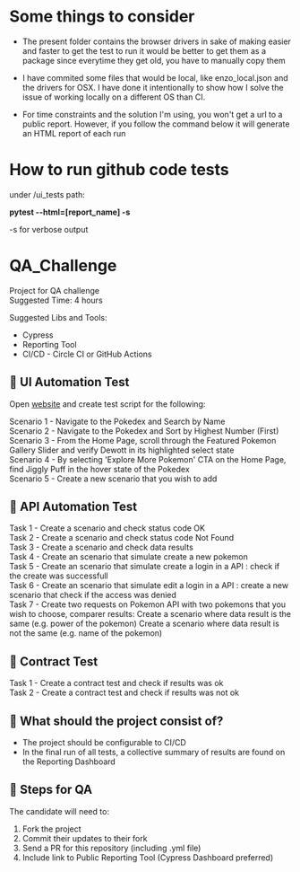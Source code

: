 # Some things to consider
- The present folder contains the browser drivers in sake of making easier and faster to get the test to run
it would be better to get them as a package since everytime they get old, you have to manually copy them

- I have commited some files that would be local, like enzo_local.json and the drivers for OSX. I have 
done it intentionally to show how I solve the issue of working locally on a different OS than CI.

- For time constraints and the solution I'm using, you won't get a url to a public report. However, if 
you follow the command below it will generate an HTML report of each run


# How to run github code tests

under /ui_tests path:

**pytest --html=[report_name] -s**

-s for verbose output


# QA_Challenge

Project for QA challenge 
<br> Suggested Time: 4 hours 

Suggested Libs and Tools:
- Cypress
- Reporting Tool
- CI/CD - Circle CI or GitHub Actions


## 🎯 UI Automation Test

Open [website](https://www.pokemon.com/us/) and create test script for the following:

Scenario 1 - Navigate to the Pokedex and Search by Name </br>
Scenario 2 - Navigate to the Pokedex and Sort by Highest Number (First) </br>
Scenario 3 - From the Home Page, scroll through the Featured Pokemon Gallery Slider and verify Dewott in its highlighted select state </br>
Scenario 4 - By selecting 'Explore More Pokemon' CTA on the Home Page, find Jiggly Puff in the hover state of the Pokedex </br> 
Scenario 5 - Create a new scenario that you wish to add </br> 

## 🎯 API Automation Test 

Task 1 - Create a scenario and check status code OK </br>
Task 2 - Create a scenario and check status code Not Found </br>
Task 3 - Create a scenario and check data results </br>
Task 4 - Create an scenario that simulate create a new pokemon </br>
Task 5 - Create an scenario that simulate create a login in a API : check if the create was successfull </br>
Task 6 - Create an scenario that simulate edit a login in a API : create a new scenario that check if the access was denied </br>
Task 7 - Create two requests on Pokemon API with two pokemons that you wish to choose, comparer results: 
         Create a scenario where data result is the same (e.g. power of the pokemon)
         Create a scenario where data result is not the same  (e.g. name of the pokemon)

 
## 🎯 Contract Test 
Task 1 - Create a contract test and check if results was ok</br>
Task 2 - Create a contract test and check if results was not ok</br>


## :rotating_light: What should the project consist of? 

- The project should be configurable to CI/CD </br>
- In the final run of all tests, a collective summary of results are found on the Reporting Dashboard </br>


## :rotating_light: Steps for QA

The candidate will need to:
1. Fork the project </br>
2. Commit their updates to their fork </br>
3. Send a PR for this repository (including .yml file) </br>
4. Include link to Public Reporting Tool (Cypress Dashboard preferred)
